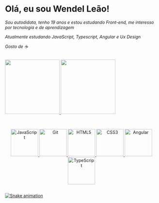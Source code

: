 # Olá, eu sou Wendel Leão!
*Sou autodidata, tenho 19 anos e estou estudando Front-end, me interesso por tecnologia e de aprendizagem*

*Atualmente estudando JavaScript, Typescript, Angular e Ux Design*

*Gosto de ☕*


##

<div>
  <a href="https://github.com/WendelLR99">
  <img height="180em" src="https://github-readme-stats.vercel.app/api?username=WendelLR99&show_icons=true&theme=dark&include_all_commits=true&count_private=true"/>
  <img height="180em" src="https://github-readme-stats.vercel.app/api/top-langs/?username=WendelLR99&layout=compact&langs_count=7&theme=dark"/>
</div>
  
##
  
<div align="center"><br>
  <img alt="JavaScript" src="https://cdn.jsdelivr.net/gh/devicons/devicon/icons/javascript/javascript-original.svg" style="height:90px; width:90px;"/>
  <img alt="Git" src="https://cdn.jsdelivr.net/gh/devicons/devicon/icons/git/git-original.svg" style="height:90px; width:90px;"/>
  <img alt="HTML5" src="https://cdn.jsdelivr.net/gh/devicons/devicon/icons/html5/html5-original.svg" style="height:90px; width:90px;"/>
  <img alt="CSS3" src="https://cdn.jsdelivr.net/gh/devicons/devicon/icons/css3/css3-original.svg" style="height:90px; width:90px;"/>
  <img  alt="Angular" style="height:90px; width:90px;" src="https://cdn.jsdelivr.net/gh/devicons/devicon/icons/angularjs/angularjs-original.svg" />
  <img alt="TypeScript" style="height:90px; width:90px;" src="https://cdn.jsdelivr.net/gh/devicons/devicon/icons/typescript/typescript-original.svg" />        
</div>
  
 ##

![Snake animation](https://github.com/WendelLR99/WendelLR99/blob/output/github-contribution-grid-snake.svg)
